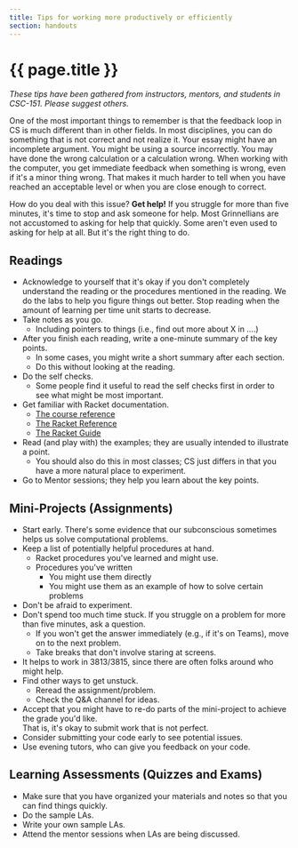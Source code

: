 ```yaml
---
title: Tips for working more productively or efficiently
section: handouts
---
```

# {{ page.title }}

_These tips have been gathered from instructors, mentors, and students in CSC-151.  Please suggest others._

One of the most important things to remember is that the feedback loop in CS is much different than in other fields.
In most disciplines, you can do something that is not correct and not realize it.
Your essay might have an incomplete argument.
You might be using a source incorrectly.
You may have done the wrong calculation or a calculation wrong.
When working with the computer, you get immediate feedback when something is wrong, even if it's a minor thing wrong.
That makes it much harder to tell when you have reached an acceptable level or when you are close enough to correct.

How do you deal with this issue?  **Get help!**  If you struggle for more than five minutes, it's time to stop and ask someone for help.  Most Grinnellians are not accustomed to asking for help that quickly.  Some aren't even used to asking for help at all.  But it's the right thing to do.

## Readings

* Acknowledge to yourself that it's okay if you don't completely understand the reading or the procedures mentioned in the reading.
  We do the labs to help you figure things out better.
  Stop reading when the amount of learning per time unit starts to decrease.
* Take notes as you go.
    * Including pointers to things (i.e., find out more about X in ….)
* After you finish each reading, write a one-minute summary of the key points.
    * In some cases, you might write a short summary after each section.
    * Do this without looking at the reading.
* Do the self checks.
    * Some people find it useful to read the self checks first in order to see what might be most important.
* Get familiar with Racket documentation.
    * [The course reference](../reference/)
    * [The Racket Reference](https://docs.racket-lang.org/reference/)
    * [The Racket Guide](https://docs.racket-lang.org/guide/)
* Read (and play with) the examples; they are usually intended to illustrate a point.
    * You should also do this in most classes; CS just differs in that you have a more natural place to experiment.
* Go to Mentor sessions; they help you learn about the key points.

## Mini-Projects (Assignments)

* Start early.
  There's some evidence that our subconscious sometimes helps us solve computational problems.
* Keep a list of potentially helpful procedures at hand.
    * Racket procedures you've learned and might use.
    * Procedures you've written
        * You might use them directly
        * You might use them as an example of how to solve certain problems
* Don't be afraid to experiment.
* Don't spend too much time stuck.  If you struggle on a problem for more than five minutes, ask a question.  
    * If you won't get the answer immediately (e.g., if it's on Teams), move on to the next problem.
    * Take breaks that don't involve staring at screens.
* It helps to work in 3813/3815, since there are often folks around who might help.
* Find other ways to get unstuck.
    * Reread the assignment/problem.
    * Check the Q&A channel for ideas.
* Accept that you might have to re-do parts of the mini-project to achieve the grade you'd like.  
  That is, it's okay to submit work that is not perfect.
* Consider submitting your code early to see potential issues.
* Use evening tutors, who can give you feedback on your code.

## Learning Assessments (Quizzes and Exams)

* Make sure that you have organized your materials and notes so that you can find things quickly.
* Do the sample LAs.
* Write your own sample LAs.
* Attend the mentor sessions when LAs are being discussed.

